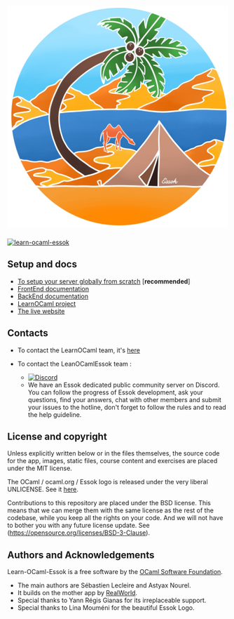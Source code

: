 # ![Essok](FrontEnd/src/assets/essok-logo/logo_white.jpg)
[![learn-ocaml-essok](https://img.shields.io/badge/docker-ocamlsf%2Flearn--ocaml--essok-blue.svg)](https://hub.docker.com/r/ocamlsf/learnocaml-essok-dockerfile "Docker image of learn-ocaml-essok")

Setup and docs
-----

* [To setup your server globally from scratch](SETUP.md) [**recommended**]
* [FrontEnd documentation](FrontEnd/README.md)
* [BackEnd documentation](BackEnd/README.md)
* [LearnOCaml project](https://github.com/ocaml-sf/learn-ocaml)
* [The live website](https://essok.learn-ocaml.org)
 
Contacts
--------

- To contact the LearnOCaml team, it's [here](https://github.com/ocaml-sf/learn-ocaml#README)

- To contact the LeanOCamlEssok team :
  - [![Discord](https://img.shields.io/badge/Discord-Essok-7289da.svg)](https://discord.gg/495GMdx3wa "Click here to join Essok server on discord !")
  - We have an Essok dedicated public community server on Discord. You can follow the progress of Essok development, ask your questions, find your answers, chat with other members and submit your issues to the hotline, don't forget to follow the rules and to read the help guideline.

License and copyright
---------------------

Unless explicitly written below or in the files themselves, the source
code for the app, images, static files, course content and exercises
are placed under the MIT license.

The OCaml / ocaml.org / Essok logo is released under the very liberal UNLICENSE.
See it [here](https://github.com/ocaml/ocaml.org/blob/master/LICENSE.md).


Contributions to this repository are placed under the BSD
license. This means that we can merge them with the same license as
the rest of the codebase, while you keep all the rights on your code.
And we will not have to bother you with any future license update.
See (https://opensource.org/licenses/BSD-3-Clause).

Authors and Acknowledgements
----------------------------

Learn-OCaml-Essok is a free software by the [OCaml Software Foundation](http://ocaml-sf.org).

 * The main authors are Sébastien Lecleire and Astyax Nourel.
 * It builds on the mother app by [RealWorld](https://github.com/gothinkster/realworld).
 * Special thanks to Yann Régis Gianas for its irreplaceable support.
 * Special thanks to Lina Mouméni for the beautiful Essok Logo.
 
